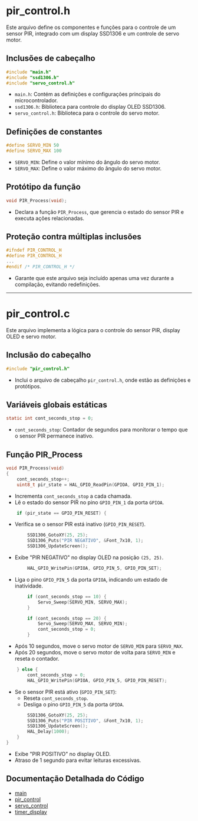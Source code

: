 # pir_control.h

Este arquivo define os componentes e funções para o controle de um sensor PIR, integrado com um display SSD1306 e um controle de servo motor.

## Inclusões de cabeçalho

```c
#include "main.h"
#include "ssd1306.h"
#include "servo_control.h"
```
- `main.h`: Contém as definições e configurações principais do microcontrolador.
- `ssd1306.h`: Biblioteca para controle do display OLED SSD1306.
- `servo_control.h`: Biblioteca para o controle do servo motor.

## Definições de constantes

```c
#define SERVO_MIN 50
#define SERVO_MAX 100
```
- `SERVO_MIN`: Define o valor mínimo do ângulo do servo motor.
- `SERVO_MAX`: Define o valor máximo do ângulo do servo motor.

## Protótipo da função

```c
void PIR_Process(void);
```
- Declara a função `PIR_Process`, que gerencia o estado do sensor PIR e executa ações relacionadas.

## Proteção contra múltiplas inclusões

```c
#ifndef PIR_CONTROL_H
#define PIR_CONTROL_H
...
#endif /* PIR_CONTROL_H */
```
- Garante que este arquivo seja incluído apenas uma vez durante a compilação, evitando redefinições.

---

# pir_control.c

Este arquivo implementa a lógica para o controle do sensor PIR, display OLED e servo motor.

## Inclusão do cabeçalho

```c
#include "pir_control.h"
```
- Inclui o arquivo de cabeçalho `pir_control.h`, onde estão as definições e protótipos.

## Variáveis globais estáticas

```c
static int cont_seconds_stop = 0;
```
- `cont_seconds_stop`: Contador de segundos para monitorar o tempo que o sensor PIR permanece inativo.

## Função PIR_Process

```c
void PIR_Process(void)
{
    cont_seconds_stop++;
    uint8_t pir_state = HAL_GPIO_ReadPin(GPIOA, GPIO_PIN_1);
```
- Incrementa `cont_seconds_stop` a cada chamada.
- Lê o estado do sensor PIR no pino `GPIO_PIN_1` da porta `GPIOA`.

```c
    if (pir_state == GPIO_PIN_RESET) {
```
- Verifica se o sensor PIR está inativo (`GPIO_PIN_RESET`).

```c
        SSD1306_GotoXY(25, 25);
        SSD1306_Puts("PIR NEGATIVO", &Font_7x10, 1);
        SSD1306_UpdateScreen();
```
- Exibe "PIR NEGATIVO" no display OLED na posição `(25, 25)`.

```c
        HAL_GPIO_WritePin(GPIOA, GPIO_PIN_5, GPIO_PIN_SET);
```
- Liga o pino `GPIO_PIN_5` da porta `GPIOA`, indicando um estado de inatividade.

```c
        if (cont_seconds_stop == 10) {
            Servo_Sweep(SERVO_MIN, SERVO_MAX);
        }

        if (cont_seconds_stop == 20) {
            Servo_Sweep(SERVO_MAX, SERVO_MIN);
            cont_seconds_stop = 0;
        }
```
- Após 10 segundos, move o servo motor de `SERVO_MIN` para `SERVO_MAX`.
- Após 20 segundos, move o servo motor de volta para `SERVO_MIN` e reseta o contador.

```c
    } else {
        cont_seconds_stop = 0;
        HAL_GPIO_WritePin(GPIOA, GPIO_PIN_5, GPIO_PIN_RESET);
```
- Se o sensor PIR está ativo (`GPIO_PIN_SET`):
  - Reseta `cont_seconds_stop`.
  - Desliga o pino `GPIO_PIN_5` da porta `GPIOA`.

```c
        SSD1306_GotoXY(25, 25);
        SSD1306_Puts("PIR POSITIVO", &Font_7x10, 1);
        SSD1306_UpdateScreen();
        HAL_Delay(1000);
    }
}
```
- Exibe "PIR POSITIVO" no display OLED.
- Atraso de 1 segundo para evitar leituras excessivas.

## Documentação Detalhada do Código

- [main](./main.md)
- [pir_control](./pir_control.md)
- [servo_control](./servo_control.md)
- [timer_display](./timer_display.md)